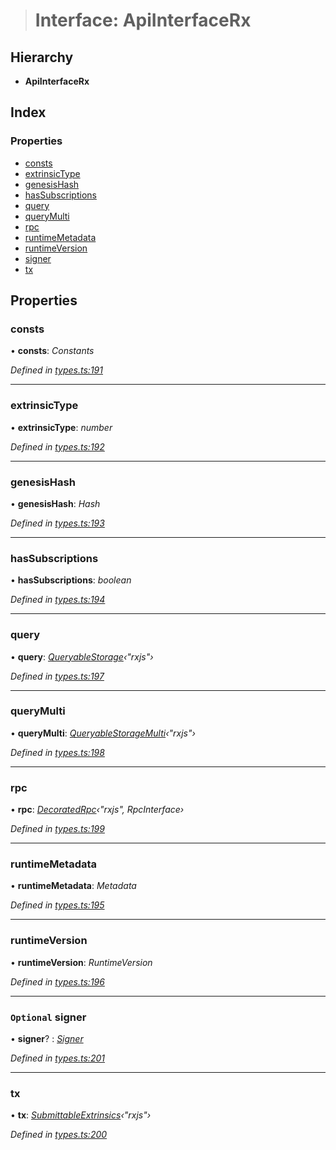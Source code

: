 > # Interface: ApiInterfaceRx

## Hierarchy

* **ApiInterfaceRx**

## Index

### Properties

* [consts](_types_.apiinterfacerx.md#consts)
* [extrinsicType](_types_.apiinterfacerx.md#extrinsictype)
* [genesisHash](_types_.apiinterfacerx.md#genesishash)
* [hasSubscriptions](_types_.apiinterfacerx.md#hassubscriptions)
* [query](_types_.apiinterfacerx.md#query)
* [queryMulti](_types_.apiinterfacerx.md#querymulti)
* [rpc](_types_.apiinterfacerx.md#rpc)
* [runtimeMetadata](_types_.apiinterfacerx.md#runtimemetadata)
* [runtimeVersion](_types_.apiinterfacerx.md#runtimeversion)
* [signer](_types_.apiinterfacerx.md#optional-signer)
* [tx](_types_.apiinterfacerx.md#tx)

## Properties

###  consts

• **consts**: *Constants*

*Defined in [types.ts:191](https://github.com/polkadot-js/api/blob/417a9ff/packages/api/src/types.ts#L191)*

___

###  extrinsicType

• **extrinsicType**: *number*

*Defined in [types.ts:192](https://github.com/polkadot-js/api/blob/417a9ff/packages/api/src/types.ts#L192)*

___

###  genesisHash

• **genesisHash**: *Hash*

*Defined in [types.ts:193](https://github.com/polkadot-js/api/blob/417a9ff/packages/api/src/types.ts#L193)*

___

###  hasSubscriptions

• **hasSubscriptions**: *boolean*

*Defined in [types.ts:194](https://github.com/polkadot-js/api/blob/417a9ff/packages/api/src/types.ts#L194)*

___

###  query

• **query**: *[QueryableStorage](_types_.queryablestorage.md)‹"rxjs"›*

*Defined in [types.ts:197](https://github.com/polkadot-js/api/blob/417a9ff/packages/api/src/types.ts#L197)*

___

###  queryMulti

• **queryMulti**: *[QueryableStorageMulti](../modules/_types_.md#queryablestoragemulti)‹"rxjs"›*

*Defined in [types.ts:198](https://github.com/polkadot-js/api/blob/417a9ff/packages/api/src/types.ts#L198)*

___

###  rpc

• **rpc**: *[DecoratedRpc](../modules/_types_.md#decoratedrpc)‹"rxjs", RpcInterface›*

*Defined in [types.ts:199](https://github.com/polkadot-js/api/blob/417a9ff/packages/api/src/types.ts#L199)*

___

###  runtimeMetadata

• **runtimeMetadata**: *Metadata*

*Defined in [types.ts:195](https://github.com/polkadot-js/api/blob/417a9ff/packages/api/src/types.ts#L195)*

___

###  runtimeVersion

• **runtimeVersion**: *RuntimeVersion*

*Defined in [types.ts:196](https://github.com/polkadot-js/api/blob/417a9ff/packages/api/src/types.ts#L196)*

___

### `Optional` signer

• **signer**? : *[Signer](_types_.signer.md)*

*Defined in [types.ts:201](https://github.com/polkadot-js/api/blob/417a9ff/packages/api/src/types.ts#L201)*

___

###  tx

• **tx**: *[SubmittableExtrinsics](_types_.submittableextrinsics.md)‹"rxjs"›*

*Defined in [types.ts:200](https://github.com/polkadot-js/api/blob/417a9ff/packages/api/src/types.ts#L200)*